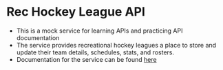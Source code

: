 # Rec Hockey League API

- This is a mock service for learning APIs and practicing API documentation
- The service provides recreational hockey leagues a place to store and update their team details, schedules, stats, and rosters.
- Documentation for the service can be found [here](https://nemethconsulting.github.io/rec-hockey-svc/)
